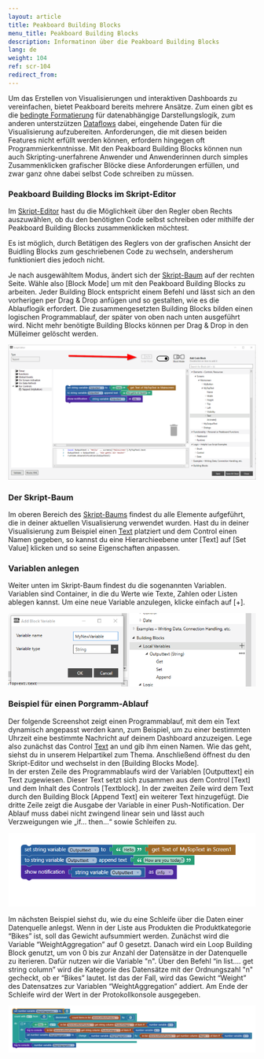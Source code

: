 ```yaml
---
layout: article
title: Peakboard Building Blocks
menu_title: Peakboard Building Blocks
description: Informatinon über die Peakboard Building Blocks
lang: de
weight: 104
ref: scr-104
redirect_from:
---
```


Um das Erstellen von Visualisierungen und interaktiven Dashboards zu vereinfachen, bietet Peakboard bereits mehrere Ansätze. 
Zum einen gibt es die [bedingte Formatierung](/controls/de-cf.html) für datenabhängige Darstellungslogik, zum anderen unterstzützen [Dataflows](/dataflows/de-erste-schritte.html) dabei, eingehende Daten für die Visualisierung aufzubereiten. 
Anforderungen, die mit diesen beiden Features nicht erfüllt werden können, erfordern hingegen oft Programmierkenntnisse. 
Mit den Peakboard Building Blocks können nun auch Skripting-unerfahrene Anwender und Anwenderinnen durch simples Zusammenklicken grafischer Blöcke diese Anforderungen erfüllen, und zwar ganz ohne dabei selbst Code schreiben zu müssen.

### Peakboard Building Blocks im Skript-Editor
Im [Skript-Editor](/scripting/de-script-editor.html) hast du die Möglichkeit über den Regler oben Rechts auszuwählen, ob du den benötigten Code selbst schreiben oder mithilfe der Peakboard Building Blocks zusammenklicken möchtest.

<div class="box-tip" markdown="1">
Es ist möglich, durch Betätigen des Reglers von der grafischen Ansicht der Buidling Blocks zum geschriebenen Code zu wechseln, andersherum funktioniert dies jedoch nicht.
</div>

Je nach ausgewähltem Modus, ändert sich der [Skript-Baum](/scripting/de-script-tree.html) auf der rechten Seite. 
Wähle also [Block Mode] um mit den Peakboard Building Blocks zu arbeiten. 
Jeder Building Block entspricht einem Befehl und lässt sich an den vorherigen per Drag & Drop anfügen und so gestalten, wie es die Ablauflogik erfordert. 
Die zusammengesetzten Building Blocks bilden einen logischen Programmablauf, der später von oben nach unten ausgeführt wird. 
Nicht mehr benötigte Building Blocks können per Drag & Drop in den Mülleimer gelöscht werden. 

![BuildingBlocks01.png](/assets/images/scripting/buildingblocks/BuildingBlocks01.png)


### Der Skript-Baum

Im oberen Bereich des [Skript-Baums](/scripting/de-script-tree.html) findest du alle Elemente aufgeführt, die in deiner aktuellen Visualisierung verwendet wurden. 
Hast du in deiner Visualisierung zum Beispiel einen [Text](/controls/Common/de-text-block.html) platziert und dem Control einen Namen gegeben, so kannst du eine Hierarchieebene unter [Text] auf [Set Value] klicken und so seine Eigenschaften anpassen. 

### Variablen anlegen

Weiter unten im Skript-Baum findest du die sogenannten Variablen. 
Variablen sind Container, in die du Werte wie Texte, Zahlen oder Listen ablegen kannst. 
Um eine neue Variable anzulegen, klicke einfach auf [+]. 

![BuildingBlocks03.png](/assets/images/scripting/buildingblocks/BuildingBlocks03.png)


### Beispiel für einen Porgramm-Ablauf

Der folgende Screenshot zeigt einen Programmablauf, mit dem ein Text dynamisch angepasst werden kann, zum Beispiel, um zu einer bestimmten Uhrzeit eine bestimmte Nachricht auf deinem Dashboard anzuzeigen. 
Lege also zunächst das Control [Text](/controls/Common/de-text-block.html) an und gib ihm einen Namen. 
Wie das geht, siehst du in unserem Helpartikel zum Thema. 
Anschließend öffnest du den Skript-Editor und wechselst in den [Building Blocks Mode].  
In der ersten Zeile des Programmablaufs wird der Variablen [Outputtext] ein Text zugewiesen. 
Dieser Text setzt sich zusammen aus dem Control [Text] und dem Inhalt des Controls [Textblock]. 
In der zweiten Zeile wird dem Text durch den Building Block [Append Text] ein weiterer Text hinzugefügt. 
Die dritte Zeile zeigt die Ausgabe der Variable in einer Push-Notification. 
Der Ablauf muss dabei nicht zwingend linear sein und lässt auch Verzweigungen wie „if… then…“ sowie Schleifen zu. 

![BuildingBlocks04.png](/assets/images/scripting/buildingblocks/BuildingBlocks04.png)


Im nächsten Beispiel siehst du, wie du eine Schleife über die Daten einer Datenquelle anlegst. 
Wenn in der Liste aus Produkten die Produktkategorie “Bikes” ist, soll das Gewicht aufsummiert werden. 
Zunächst wird die Variable “WeightAggregation” auf 0 gesetzt. 
Danach wird ein Loop Building Block genutzt, um von 0 bis zur Anzahl der Datensätze in der Datenquelle zu iterieren. 
Dafür nutzen wir die Variable "n". 
Über den Befehl “in list…. get string column” wird die Kategorie des Datensätze mit der Ordnungszahl "n" gecheckt, ob er “Bikes” lautet. 
Ist das der Fall, wird das Gewicht “Weight” des Datensatzes zur Variablen “WeightAggregation” addiert. 
Am Ende der Schleife wird der Wert in der Protokollkonsole ausgegeben. 

![BuildingBlocks05.png](/assets/images/scripting/buildingblocks/BuildingBlocks05.png)
